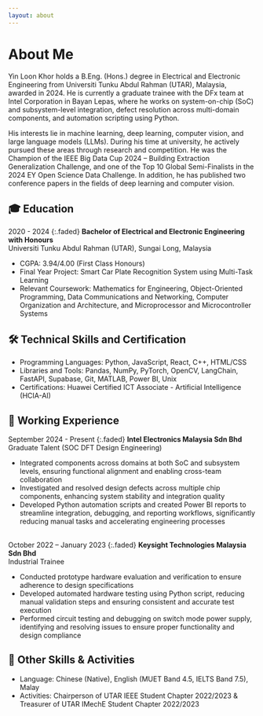 ```yaml
---
layout: about
---
```


# About Me
Yin Loon Khor holds a B.Eng. (Hons.) degree in Electrical and Electronic Engineering from Universiti Tunku Abdul Rahman (UTAR), Malaysia, awarded in 2024. 
He is currently a graduate trainee with the DFx team at Intel Corporation in Bayan Lepas, where he works on system-on-chip (SoC) and subsystem-level integration, defect resolution across multi-domain components, and automation scripting using Python.<br>

His interests lie in machine learning, deep learning, computer vision, and large language models (LLMs). During his time at university, he actively pursued these areas through research and competition. 
He was the Champion of the IEEE Big Data Cup 2024 – Building Extraction Generalization Challenge, and one of the Top 10 Global Semi-Finalists in the 2024 EY Open Science Data Challenge. In addition, he has published two conference papers in the fields of deep learning and computer vision.

## 🎓 Education
2020 - 2024
{:.faded}
**Bachelor of Electrical and Electronic Engineering with Honours**<br>
Universiti Tunku Abdul Rahman (UTAR), Sungai Long, Malaysia<br>
- CGPA: 3.94/4.00 (First Class Honours)<br>
- Final Year Project: Smart Car Plate Recognition System using Multi-Task Learning<br>
- Relevant Coursework: Mathematics for Engineering, Object-Oriented Programming, Data Communications and Networking, 
Computer Organization and Architecture, and Microprocessor and Microcontroller Systems<br>

## 🛠️ Technical Skills and Certification
- Programming Languages: Python, JavaScript, React, C++, HTML/CSS<br>
- Libraries and Tools: Pandas, NumPy, PyTorch, OpenCV, LangChain, FastAPI, Supabase, Git, MATLAB, Power BI, Unix<br>
- Certifications: Huawei Certified ICT Associate - Artificial Intelligence (HCIA-AI)<br>

## 💼 Working Experience
September 2024 - Present
{:.faded}
**Intel Electronics Malaysia Sdn Bhd**<br>
Graduate Talent (SOC DFT Design Engineering)<br>
- Integrated components across domains at both SoC and subsystem levels, ensuring functional alignment and enabling cross-team collaboration<br>
- Investigated and resolved design defects across multiple chip components, enhancing system stability and integration quality<br>
- Developed Python automation scripts and created Power BI reports to streamline integration, debugging, and reporting workflows, significantly reducing manual tasks and accelerating engineering processes<br><br>

October 2022 – January 2023
{:.faded}
**Keysight Technologies Malaysia Sdn Bhd**<br>
Industrial Trainee<br>
- Conducted prototype hardware evaluation and verification to ensure adherence to design specifications<br>
- Developed automated hardware testing using Python script, reducing manual validation steps and ensuring consistent and accurate test execution<br>
- Performed circuit testing and debugging on switch mode power supply, identifying and resolving issues to ensure proper functionality and design compliance<br>

## 🧩 Other Skills & Activities
- Language: Chinese (Native), English (MUET Band 4.5, IELTS Band 7.5), Malay<br>
- Activities: Chairperson of UTAR IEEE Student Chapter 2022/2023 & Treasurer of UTAR IMechE Student Chapter 2022/2023
